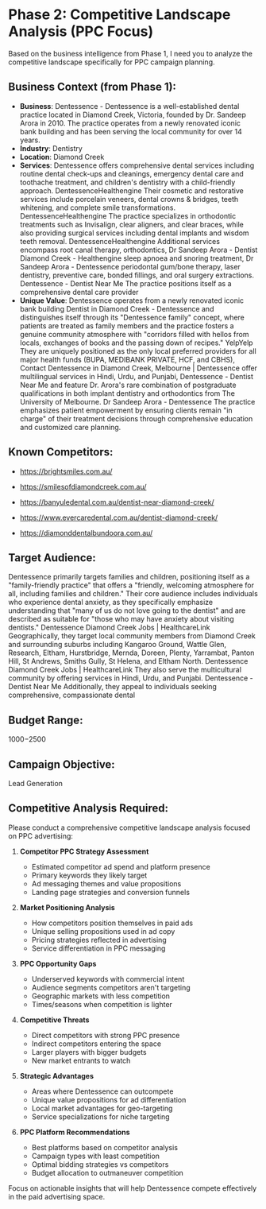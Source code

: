 # Phase 2: Competitive Landscape Analysis (PPC Focus)

Based on the business intelligence from Phase 1, I need you to analyze the competitive landscape specifically for PPC campaign planning.

## Business Context (from Phase 1):
- **Business**: Dentessence - Dentessence is a well-established dental practice located in Diamond Creek, Victoria, founded by Dr. Sandeep Arora in 2010. The practice operates from a newly renovated iconic bank building and has been serving the local community for over 14 years.
- **Industry**: Dentistry
- **Location**: Diamond Creek
- **Services**: Dentessence offers comprehensive dental services including routine dental check-ups and cleanings, emergency dental care and toothache treatment, and children's dentistry with a child-friendly approach. DentessenceHealthengine Their cosmetic and restorative services include porcelain veneers, dental crowns & bridges, teeth whitening, and complete smile transformations. DentessenceHealthengine The practice specializes in orthodontic treatments such as Invisalign, clear aligners, and clear braces, while also providing surgical services including dental implants and wisdom teeth removal. DentessenceHealthengine Additional services encompass root canal therapy, orthodontics, Dr Sandeep Arora - Dentist Diamond Creek - Healthengine sleep apnoea and snoring treatment, Dr Sandeep Arora - Dentessence periodontal gum/bone therapy, laser dentistry, preventive care, bonded fillings, and oral surgery extractions. Dentessence - Dentist Near Me The practice positions itself as a comprehensive dental care provider
- **Unique Value**: Dentessence operates from a newly renovated iconic bank building Dentist in Diamond Creek - Dentessence and distinguishes itself through its "Dentessence family" concept, where patients are treated as family members and the practice fosters a genuine community atmosphere with "corridors filled with hellos from locals, exchanges of books and the passing down of recipes." YelpYelp They are uniquely positioned as the only local preferred providers for all major health funds (BUPA, MEDIBANK PRIVATE, HCF, and CBHS), Contact Dentessence in Diamond Creek, Melbourne | Dentessence offer multilingual services in Hindi, Urdu, and Punjabi, Dentessence - Dentist Near Me and feature Dr. Arora's rare combination of postgraduate qualifications in both implant dentistry and orthodontics from The University of Melbourne. Dr Sandeep Arora - Dentessence The practice emphasizes patient empowerment by ensuring clients remain "in charge" of their treatment decisions through comprehensive education and customized care planning.

## Known Competitors:

- https://brightsmiles.com.au/

- https://smilesofdiamondcreek.com.au/

- https://banyuledental.com.au/dentist-near-diamond-creek/

- https://www.evercaredental.com.au/dentist-diamond-creek/

- https://diamonddentalbundoora.com.au/


## Target Audience:
Dentessence primarily targets families and children, positioning itself as a "family-friendly practice" that offers a "friendly, welcoming atmosphere for all, including families and children." Their core audience includes individuals who experience dental anxiety, as they specifically emphasize understanding that "many of us do not love going to the dentist" and are described as suitable for "those who may have anxiety about visiting dentists." Dentessence Diamond Creek Jobs | HealthcareLink Geographically, they target local community members from Diamond Creek and surrounding suburbs including Kangaroo Ground, Wattle Glen, Research, Eltham, Hurstbridge, Mernda, Doreen, Plenty, Yarrambat, Panton Hill, St Andrews, Smiths Gully, St Helena, and Eltham North. Dentessence Diamond Creek Jobs | HealthcareLink They also serve the multicultural community by offering services in Hindi, Urdu, and Punjabi. Dentessence - Dentist Near Me Additionally, they appeal to individuals seeking comprehensive, compassionate dental

## Budget Range:
$1000-$2500

## Campaign Objective:
Lead Generation

## Competitive Analysis Required:

Please conduct a comprehensive competitive landscape analysis focused on PPC advertising:

1. **Competitor PPC Strategy Assessment**
   - Estimated competitor ad spend and platform presence
   - Primary keywords they likely target
   - Ad messaging themes and value propositions
   - Landing page strategies and conversion funnels

2. **Market Positioning Analysis**
   - How competitors position themselves in paid ads
   - Unique selling propositions used in ad copy
   - Pricing strategies reflected in advertising
   - Service differentiation in PPC messaging

3. **PPC Opportunity Gaps**
   - Underserved keywords with commercial intent
   - Audience segments competitors aren't targeting
   - Geographic markets with less competition
   - Times/seasons when competition is lighter

4. **Competitive Threats**
   - Direct competitors with strong PPC presence
   - Indirect competitors entering the space
   - Larger players with bigger budgets
   - New market entrants to watch

5. **Strategic Advantages**
   - Areas where Dentessence can outcompete
   - Unique value propositions for ad differentiation
   - Local market advantages for geo-targeting
   - Service specializations for niche targeting

6. **PPC Platform Recommendations**
   - Best platforms based on competitor analysis
   - Campaign types with least competition
   - Optimal bidding strategies vs competitors
   - Budget allocation to outmaneuver competition

Focus on actionable insights that will help Dentessence compete effectively in the paid advertising space.